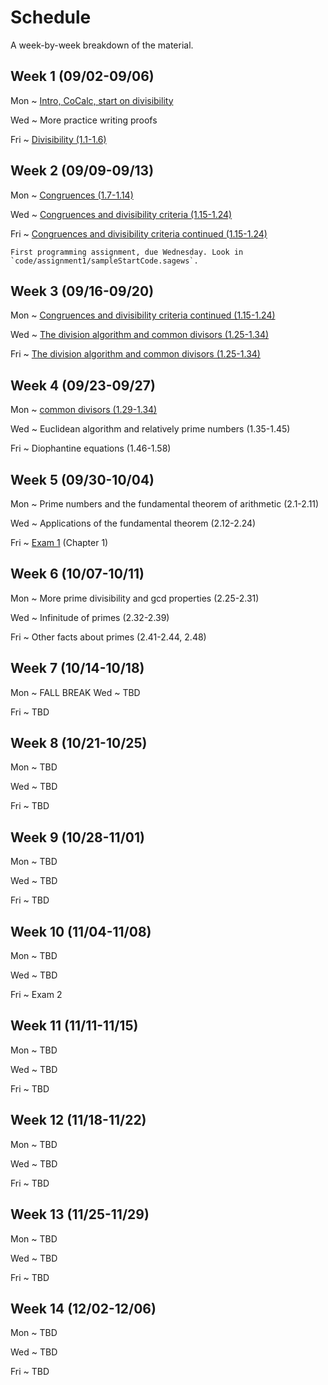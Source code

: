 # Schedule

A week-by-week breakdown of the material.

## Week  1 (09/02-09/06)

Mon
  ~ [Intro, CoCalc, start on divisibility ](notes/01_divisibility.md)

Wed
  ~ More practice writing proofs

Fri
  ~ [Divisibility (1.1-1.6)](notes/02_more_divisibility.md)


## Week  2 (09/09-09/13)

Mon
  ~ [Congruences (1.7-1.14)](notes/03_congruences.md)

Wed
  ~ [Congruences and divisibility criteria (1.15-1.24)](notes/04_congruences_and_divisibility.md)

Fri
  ~ [Congruences and divisibility criteria continued (1.15-1.24)](notes/04_congruences_and_divisibility.md)

    First programming assignment, due Wednesday. Look in `code/assignment1/sampleStartCode.sagews`.

## Week  3 (09/16-09/20)

Mon
  ~ [Congruences and divisibility criteria continued (1.15-1.24)](notes/04_congruences_and_divisibility.md)

Wed
  ~ [The division algorithm and common divisors (1.25-1.34)](notes/05_division_algorithm.md)

Fri
  ~ [The division algorithm and common divisors (1.25-1.34)](notes/05_division_algorithm.md)


## Week  4 (09/23-09/27)

Mon
  ~ [common divisors (1.29-1.34)](notes/05_division_algorithm.md)

Wed
  ~ Euclidean algorithm and relatively prime numbers (1.35-1.45)

Fri
  ~ Diophantine equations (1.46-1.58)

## Week  5 (09/30-10/04)

Mon
  ~ Prime numbers and the fundamental theorem of arithmetic (2.1-2.11)

Wed
  ~ Applications of the fundamental theorem (2.12-2.24)

Fri
  ~ [Exam 1](notes/midterm1_study_guide.md) (Chapter 1)

## Week  6 (10/07-10/11)

Mon
  ~ More prime divisibility and gcd properties (2.25-2.31)

Wed
  ~ Infinitude of primes (2.32-2.39)

Fri
  ~ Other facts about primes (2.41-2.44, 2.48)

## Week  7 (10/14-10/18)

Mon
  ~ FALL BREAK
Wed
  ~ TBD

Fri
  ~ TBD


## Week  8 (10/21-10/25)

Mon
  ~ TBD

Wed
  ~ TBD

Fri
  ~ TBD


## Week  9 (10/28-11/01)

Mon
  ~ TBD

Wed
  ~ TBD

Fri
  ~ TBD


## Week 10 (11/04-11/08)

Mon
  ~ TBD

Wed
  ~ TBD

Fri
  ~ Exam 2


## Week 11 (11/11-11/15)

Mon
  ~ TBD

Wed
  ~ TBD

Fri
  ~ TBD


## Week 12 (11/18-11/22)

Mon
  ~ TBD

Wed
  ~ TBD

Fri
  ~ TBD


## Week 13 (11/25-11/29)

Mon
  ~ TBD

Wed
  ~ TBD

Fri
  ~ TBD


## Week 14 (12/02-12/06)

Mon
  ~ TBD

Wed
  ~ TBD

Fri
  ~ TBD

